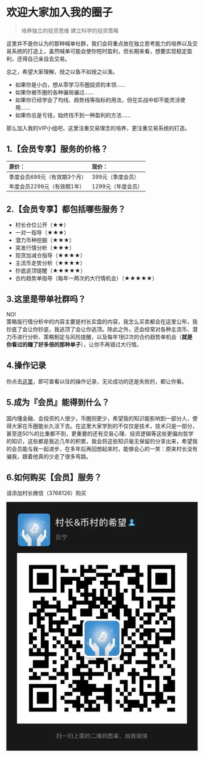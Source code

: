 # 欢迎大家加入我的圈子

> 培养独立的投资思维 建立科学的投资策略

这里并不是你认为的那种喊单社群，我们会将重点放在独立思考能力的培养以及交易系统的打造上，虽然喊单可能会使你短时盈利，但长期来看，想要实现稳定盈利，还得自己亲自去交易。

总之，希望大家理解，授之以鱼不如授之以渔。

* 如果你是小白，想从零学习币圈投资的本领……
* 如果你被币圈的各种骗局骗过……
* 如果你已经学会了均线、趋势线等指标的用法，但在实战中却不能灵活使用……
* 如果你总是亏钱，始终找不到一种盈利的方法……

那么加入我的VIP小组吧，这里注重交易理念的培养，更注重交易系统的打造。

## 1.【会员专享】服务的价格？

| **原价：** | **现价：** |
| :--- | :--- |
| 季度会员699元（有效期3个月） | 399元（季度会员） |
| 年度会员2299元（有效期1年） | 1299元（年度会员） |

## 2.【会员专享】都包括哪些服务？

* 村长仓位公开（★★）
* 一对一指导（★★★）
* 潜力币种挖掘（★★★）
* 突发行情分析（★★★） 
* 现货加减仓指导（★★★★）
* 主流币走势分析（★★★★）
* 抄底逃顶提醒（★★★★★）
* 合约趋势单指导（每年一两次的大行情机会）（★★★★★）

## 3.这里是带单社群吗？

NO!  
策略版行情分析中的内容主要是村长实盘的内容，我怎么买卖都会在这里公布，我抄底了会让你抄底，我逃顶了会让你逃顶。除此之外，还会经常对各种主流币、潜力币进行分析、策略制定与风险提醒，以及每年1到2次的合约趋势单机会（**就是你看过的赚了好多倍的那种单子**），让你不再错过大行情。

## 4.操作记录

你点击[这里](http://mp.weixin.qq.com/s?__biz=MzA5MTc4ODA2Nw==&mid=2457528052&idx=2&sn=0b15057823e39a91c27c73dcc8d5b79c&chksm=87f940b8b08ec9ae5a995b7ccacfd2d4c60e66566023630da5e95c2f50b9b60ed798cfaec72c&scene=21#wechat_redirect)，即可查看以往的操作记录，无论成功的还是失败的，都让你看。

## 5.成为『会员』能得到什么？

国内懂金融、会投资的人很少，币圈则更少，希望我的知识能影响到一部分人，使得大家在币圈能长久活下去。在这里大家学到的不仅仅是技术，技术只是一部分，甚至连50%的比重都不到，更重要的还有交易心理、投资逻辑等这些更偏向哲学的知识，这些都是我近几年的积累，我会将这些知识毫无保留的分享出来，希望我的会员能与我一起进步，在多年后再回想起来时，能够会心的一笑：原来村长没有骗我，跟着他真的少走了很多弯路​。​

## 6.如何购买【会员】服务？

请添加村长微信（3768126）购买

![&#x626B;&#x4E00;&#x626B;&#xFF0C;&#x52A0;&#x6211;&#x5FAE;&#x4FE1;](.gitbook/assets/640.webp)

